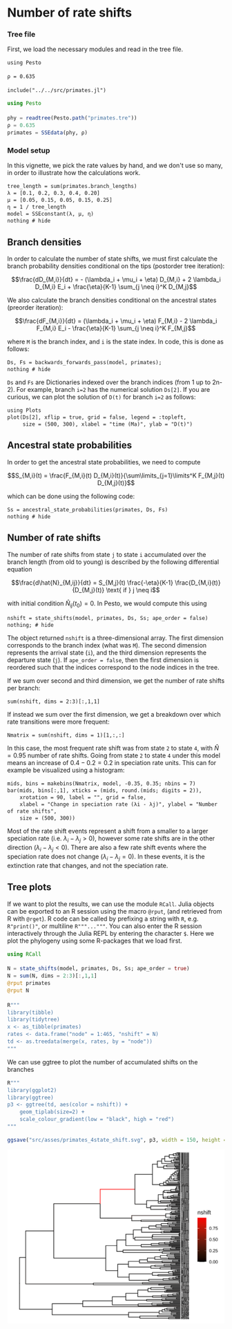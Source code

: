 # Number of rate shifts

### Tree file

First, we load the necessary modules and read in the tree file.

```@setup shift
using Pesto

ρ = 0.635

include("../../src/primates.jl")
```
```julia shift
using Pesto

phy = readtree(Pesto.path("primates.tre"))
ρ = 0.635
primates = SSEdata(phy, ρ)
```

### Model setup

In this vignette, we pick the rate values by hand, and we don't use so many, in order to illustrate how the calculations work.

```@example shift
tree_length = sum(primates.branch_lengths)
λ = [0.1, 0.2, 0.3, 0.4, 0.20]
μ = [0.05, 0.15, 0.05, 0.15, 0.25]
η = 1 / tree_length
model = SSEconstant(λ, μ, η)
nothing # hide
```

## Branch densities

In order to calculate the number of state shifts, we must first calculate the branch probability densities conditional on the tips (postorder tree iteration):

```math
\frac{dD_{M,i}}{dt} = - (\lambda_i + \mu_i + \eta) D_{M,i} + 2 \lambda_i D_{M,i} E_i + \frac{\eta}{K-1} \sum_{j \neq i}^K D_{M,j}
```

We also calculate the branch densities conditional on the ancestral states (preorder iteration):

```math
\frac{dF_{M,i}}{dt} = (\lambda_i + \mu_i + \eta) F_{M,i} - 2 \lambda_i F_{M,i} E_i - \frac{\eta}{K-1} \sum_{j \neq i}^K F_{M,j}
```

where `M` is the branch index, and `i` is the state index. In code, this is done as follows:
```@example shift
Ds, Fs = backwards_forwards_pass(model, primates);
nothing # hide
```
`Ds` and `Fs` are Dictionaries indexed over the branch indices (from 1 up to 2n-2). For example, branch `i=2` has the numerical solution `Ds[2]`. If you are curious, we can plot the solution of `D(t)` for branch `i=2` as follows:
```@example shift
using Plots
plot(Ds[2], xflip = true, grid = false, legend = :topleft, 
     size = (500, 300), xlabel = "time (Ma)", ylab = "D(t)")
```

## Ancestral state probabilities
In order to get the ancestral state probabilities, we need to compute
```math
S_{M,i}(t) = \frac{F_{M,i}(t) D_{M,i}(t)}{\sum\limits_{j=1}\limits^K F_{M,j}(t) D_{M,j}(t)}
```
which can be done using the following code:
```@example shift
Ss = ancestral_state_probabilities(primates, Ds, Fs)
nothing # hide
```
## Number of rate shifts
The number of rate shifts from state `j` to state `i` accumulated over the branch length (from old to young) is described by the following differential equation
```math
\frac{d\hat{N}_{M,ij}}{dt} = S_{M,j}(t) \frac{-\eta}{K-1} \frac{D_{M,i}(t)}{D_{M,j}(t)} \text{ if } j \neq i
```
with initial condition $\hat{N}_{ij}(t_0) = 0$. In Pesto, we would compute this using
```@example shift
nshift = state_shifts(model, primates, Ds, Ss; ape_order = false)
nothing; # hide
```
The object returned `nshift` is a three-dimensional array. The first dimension corresponds to the branch index (what was `M`). The second dimension represents the arrival state (`i`), and the third dimension represents the departure state (`j`). If `ape_order = false`, then the first dimension is reordered such that the indices correspond to the node indices in the tree.

If we sum over second and third dimension, we get the number of rate shifts per branch:
```@example shift
sum(nshift, dims = 2:3)[:,1,1]
``` 

If instead we sum over the first dimension, we get a breakdown over which rate transitions were more frequent:
```@example shift
Nmatrix = sum(nshift, dims = 1)[1,:,:]
``` 
In this case, the most frequent rate shift was from state `2` to state `4`, with $\hat{N} = 0.95$ number of rate shifts. Going from state `2` to state `4` under this model means an increase of $0.4-0.2=0.2$ in speciation rate units. This can for example be visualized using a histogram:
```@example shift
mids, bins = makebins(Nmatrix, model, -0.35, 0.35; nbins = 7)
bar(mids, bins[:,1], xticks = (mids, round.(mids; digits = 2)), 
    xrotation = 90, label = "", grid = false,
    xlabel = "Change in speciation rate (λi - λj)", ylabel = "Number of rate shifts",
    size = (500, 300))
```
Most of the rate shift events represent a shift from a smaller to a larger speciation rate (i.e. $\lambda_i - \lambda_j > 0$), however some rate shifts are in the other direction ($\lambda_i - \lambda_j < 0$). There are also a few rate shift events where the speciation rate does not change ($\lambda_i - \lambda_j = 0$). In these events, it is the extinction rate that changes, and not the speciation rate.

## Tree plots
If we want to plot the results, we can use the module `RCall`. Julia objects can be exported to an R session using the macro `@rput`, (and retrieved from R with `@rget`). R code can be called by prefixing a string with `R`, e.g. `R"print()"`, or multiline `R"""..."""`. You can also enter the R session interactively through the Julia REPL by entering the character `$`. Here we plot the phylogeny using some R-packages that we load first.

```julia
using RCall

N = state_shifts(model, primates, Ds, Ss; ape_order = true)
N = sum(N, dims = 2:3)[:,1,1]
@rput primates
@rput N

R"""
library(tibble)
library(tidytree)
x <- as_tibble(primates)
rates <- data.frame("node" = 1:465, "nshift" = N)
td <- as.treedata(merge(x, rates, by = "node"))
"""
```

We can use ggtree to plot the number of accumulated shifts on the branches
```julia
R"""
library(ggplot2)
library(ggtree)
p3 <- ggtree(td, aes(color = nshift)) + 
    geom_tiplab(size=2) +
    scale_colour_gradient(low = "black", high = "red")
"""
```

```R
ggsave("src/asses/primates_4state_shift.svg", p3, width = 150, height = 120, units = "mm") # hide
```
![primatestree](../assets/primates_4state_shift.svg)